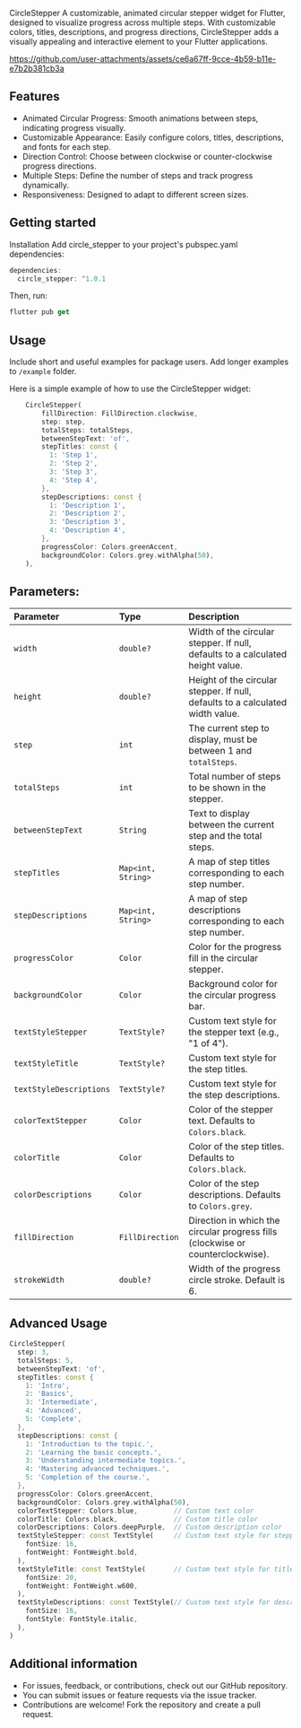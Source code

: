 <!--
This README describes the package. If you publish this package to pub.dev,
this README's contents appear on the landing page for your package.

For information about how to write a good package README, see the guide for
[writing package pages](https://dart.dev/guides/libraries/writing-package-pages).

For general information about developing packages, see the Dart guide for
[creating packages](https://dart.dev/guides/libraries/create-library-packages)
and the Flutter guide for
[developing packages and plugins](https://flutter.dev/developing-packages).
-->

CircleStepper
A customizable, animated circular stepper widget for Flutter, designed to visualize progress across multiple steps. With customizable colors, titles, descriptions, and progress directions, CircleStepper adds a visually appealing and interactive element to your Flutter applications.





https://github.com/user-attachments/assets/ce6a67ff-9cce-4b59-b11e-e7b2b381cb3a




## Features


* Animated Circular Progress: Smooth animations between steps, indicating progress visually.
* Customizable Appearance: Easily configure colors, titles, descriptions, and fonts for each step.
* Direction Control: Choose between clockwise or counter-clockwise progress directions.
* Multiple Steps: Define the number of steps and track progress dynamically.
* Responsiveness: Designed to adapt to different screen sizes.

## Getting started

Installation
Add circle_stepper to your project's pubspec.yaml dependencies:
```dart
dependencies:
  circle_stepper: ^1.0.1

```
Then, run:
```dart
flutter pub get
```

## Usage

Include short and useful examples for package users. Add longer examples
to `/example` folder.

Here is a simple example of how to use the CircleStepper widget:

```dart
    CircleStepper(
        fillDirection: FillDirection.clockwise,
        step: step,
        totalSteps: totalSteps,
        betweenStepText: 'of',
        stepTitles: const {
          1: 'Step 1',
          2: 'Step 2',
          3: 'Step 3',
          4: 'Step 4',
        },
        stepDescriptions: const {
          1: 'Description 1',
          2: 'Description 2',
          3: 'Description 3',
          4: 'Description 4',
        },
        progressColor: Colors.greenAccent,
        backgroundColor: Colors.grey.withAlpha(50),
    ),

```
## Parameters:

| Parameter            | Type         | Description                                                                                 |
|:---------------------|:-------------|:--------------------------------------------------------------------------------------------|
| `width`              | `double?`    | Width of the circular stepper. If null, defaults to a calculated height value.               |
| `height`             | `double?`    | Height of the circular stepper. If null, defaults to a calculated width value.               |
| `step`               | `int`        | The current step to display, must be between 1 and `totalSteps`.                             |
| `totalSteps`         | `int`        | Total number of steps to be shown in the stepper.                                            |
| `betweenStepText`    | `String`     | Text to display between the current step and the total steps.                                |
| `stepTitles`         | `Map<int, String>` | A map of step titles corresponding to each step number.                                      |
| `stepDescriptions`   | `Map<int, String>` | A map of step descriptions corresponding to each step number.                                |
| `progressColor`      | `Color`      | Color for the progress fill in the circular stepper.                                         |
| `backgroundColor`    | `Color`      | Background color for the circular progress bar.                                              |
| `textStyleStepper`   | `TextStyle?` | Custom text style for the stepper text (e.g., "1 of 4").                                     |
| `textStyleTitle`     | `TextStyle?` | Custom text style for the step titles.                                                       |
| `textStyleDescriptions` | `TextStyle?` | Custom text style for the step descriptions.                                                 |
| `colorTextStepper`   | `Color`      | Color of the stepper text. Defaults to `Colors.black`.                                       |
| `colorTitle`         | `Color`      | Color of the step titles. Defaults to `Colors.black`.                                        |
| `colorDescriptions`  | `Color`      | Color of the step descriptions. Defaults to `Colors.grey`.                                   |
| `fillDirection`      | `FillDirection` | Direction in which the circular progress fills (clockwise or counterclockwise).              |
| `strokeWidth`        | `double?`    | Width of the progress circle stroke. Default is 6.                                           |


## Advanced Usage
```dart
CircleStepper(
  step: 3,
  totalSteps: 5,
  betweenStepText: 'of',
  stepTitles: const {
    1: 'Intro',
    2: 'Basics',
    3: 'Intermediate',
    4: 'Advanced',
    5: 'Complete',
  },
  stepDescriptions: const {
    1: 'Introduction to the topic.',
    2: 'Learning the basic concepts.',
    3: 'Understanding intermediate topics.',
    4: 'Mastering advanced techniques.',
    5: 'Completion of the course.',
  },
  progressColor: Colors.greenAccent,
  backgroundColor: Colors.grey.withAlpha(50),
  colorTextStepper: Colors.blue,         // Custom text color
  colorTitle: Colors.black,              // Custom title color
  colorDescriptions: Colors.deepPurple,  // Custom description color
  textStyleStepper: const TextStyle(     // Custom text style for stepper text
    fontSize: 16,
    fontWeight: FontWeight.bold,
  ),
  textStyleTitle: const TextStyle(       // Custom text style for title
    fontSize: 20,
    fontWeight: FontWeight.w600,
  ),
  textStyleDescriptions: const TextStyle(// Custom text style for description
    fontSize: 16,
    fontStyle: FontStyle.italic,
  ),
)

```



## Additional information

* For issues, feedback, or contributions, check out our GitHub repository.
* You can submit issues or feature requests via the issue tracker.
* Contributions are welcome! Fork the repository and create a pull request.
